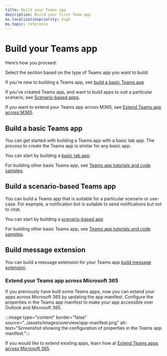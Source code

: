 ```yaml
---
title: Build your Teams app
description: Build your first Team app
ms.localizationpriority: high
ms.topic: reference
---
```

# Build your Teams app

Here’s how you proceed:

Select the section based on the type of Teams app you want to build:

If you’re new to building a Teams app, see [build a basic Teams app](#build-a-basic-teams-app)

If you’ve created Teams app, and want to build apps to suit a particular scenario, see [Scenario-based apps](#build-a-scenario-based-teams-app).

If you want to extend your Teams app across M365, see [Extend Teams app across M365](#extend-your-teams-app-across-microsoft-365).

## Build a basic Teams app

You can get started with building a Teams app with a basic tab app. The process to create the Teams app is similar for any basic app.

You can start by building a [basic tab app](../sbs-gs-javascript.yml).

For building other basic Teams app, see [Teams app tutorials and code samples](teams-toolkit-tutorial.md).

## Build a scenario-based Teams app

You can build a Teams app that is suitable for a particular scenario or use-case. For example, a notification bot is suitable to send notifications but not to chat.

You can start by building a [scenario-based app](../sbs-gs-notificationbot.yml)

For building other basic Teams app, see [Teams app tutorials and code samples](teams-toolkit-tutorial.md).

## Build message extension

You can build a message extension for your Teams app [build message extension](build-message-extension.md).

### Extend your Teams app across Microsoft 365

If you previously have built some Teams apps, now you can extend your apps across Microsoft 365 by updating the app manifest. Configure the properties in the Teams app manifest to make your app accessible over Outlook and Microsoft 365.

:::image type="content" border="false" source="../assets/images/overview/app-manifest.png" alt-text="Screenshot showing the configuration of properties in the Teams app manifest.":::

If you would like to extend existing apps, learn how at [Extend Teams apps across Microsoft 365](../m365-apps/overview.md).

